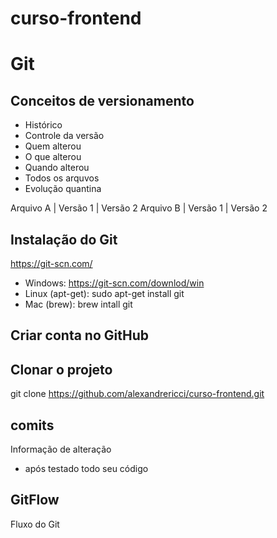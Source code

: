 # curso-frontend

# Git
## Conceitos de versionamento
 - Histórico
 - Controle da versão
 - Quem alterou
 - O que alterou
 - Quando alterou
 - Todos os arquvos
 - Evolução quantina

 Arquivo A | Versão 1 | Versão 2
 Arquivo B | Versão 1 | Versão 2 

## Instalação do Git
https://git-scn.com/

- Windows: https://git-scn.com/downlod/win
- Linux (apt-get): sudo apt-get install git
- Mac (brew): brew intall git

## Criar conta no GitHub

## Clonar o projeto
git clone https://github.com/alexandrericci/curso-frontend.git

## comits
 Informação de alteração
 - após testado todo seu código

## GitFlow
Fluxo do Git
